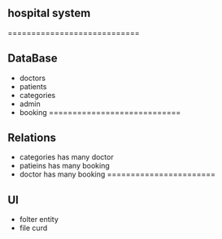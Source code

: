 ## hospital system
============================
## DataBase
- doctors
- patients
- categories
- admin
- booking
============================
## Relations
- categories has many doctor 
- patieins has many booking
- doctor has many booking 
=======================
## UI
- folter entity 
- file curd